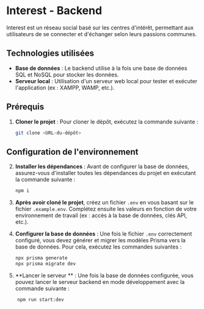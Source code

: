 # Interest - Backend

Interest est un réseau social basé sur les centres d'intérêt, permettant aux utilisateurs de se connecter et d'échanger selon leurs passions communes.

## Technologies utilisées

- **Base de données** : Le backend utilise à la fois une base de données SQL et NoSQL pour stocker les données.
- **Serveur local** : Utilisation d'un serveur web local pour tester et exécuter l'application (ex : XAMPP, WAMP, etc.).

## Prérequis

1. **Cloner le projet** :
   Pour cloner le dépôt, exécutez la commande suivante :
   ```bash
   git clone <URL-du-dépôt>
## Configuration de l'environnement

2. **Installer les dépendances** :
   Avant de configurer la base de données, assurez-vous d'installer toutes les dépendances du projet en exécutant la commande suivante :
   ```bash
   npm i
2. **Après avoir cloné le projet**, créez un fichier `.env` en vous basant sur le fichier `.example.env`. Complétez ensuite les valeurs en fonction de votre environnement de travail (ex : accès à la base de données, clés API, etc.).

3. **Configurer la base de données** :
   Une fois le fichier `.env` correctement configuré, vous devez générer et migrer les modèles Prisma vers la base de données. Pour cela, exécutez les commandes suivantes :
   ```bash
   npx prisma generate 
   npx prisma migrate dev
4. **Lancer le serveur ** :
Une fois la base de données configurée, vous pouvez lancer le serveur backend en mode développement avec la commande suivante :
```bash
	npm run start:dev
